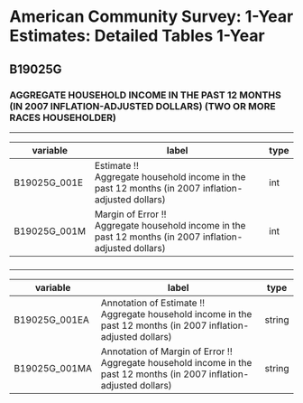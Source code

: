 # American Community Survey: 1-Year Estimates: Detailed Tables 1-Year

## B19025G

### AGGREGATE HOUSEHOLD INCOME IN THE PAST 12 MONTHS (IN 2007 INFLATION-ADJUSTED DOLLARS) (TWO OR MORE RACES HOUSEHOLDER)

___

| variable | label | type |
| ----- | ----- | ----- |
| B19025G_001E | Estimate !!<br>Aggregate household income in the past 12 months (in 2007 inflation-adjusted dollars) | int |
| B19025G_001M | Margin of Error !!<br>Aggregate household income in the past 12 months (in 2007 inflation-adjusted dollars) | int |
### 

___

| variable | label | type |
| ----- | ----- | ----- |
| B19025G_001EA | Annotation of Estimate !!<br>Aggregate household income in the past 12 months (in 2007 inflation-adjusted dollars) | string |
| B19025G_001MA | Annotation of Margin of Error !!<br>Aggregate household income in the past 12 months (in 2007 inflation-adjusted dollars) | string |

